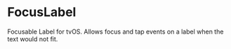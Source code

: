 # FocusLabel
Focusable Label for tvOS. Allows focus and tap events on a label when the text would not fit.
